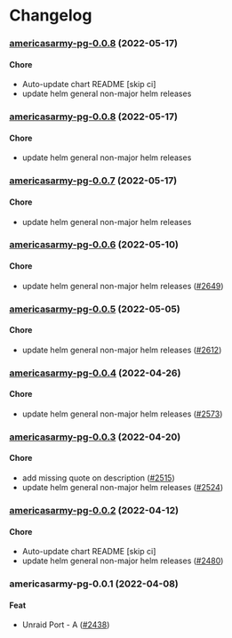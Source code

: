 # Changelog<br>


<a name="americasarmy-pg-0.0.8"></a>
### [americasarmy-pg-0.0.8](https://github.com/truecharts/apps/compare/americasarmy-pg-0.0.7...americasarmy-pg-0.0.8) (2022-05-17)

#### Chore

* Auto-update chart README [skip ci]
* update helm general non-major helm releases



<a name="americasarmy-pg-0.0.8"></a>
### [americasarmy-pg-0.0.8](https://github.com/truecharts/apps/compare/americasarmy-pg-0.0.7...americasarmy-pg-0.0.8) (2022-05-17)

#### Chore

* update helm general non-major helm releases



<a name="americasarmy-pg-0.0.7"></a>
### [americasarmy-pg-0.0.7](https://github.com/truecharts/apps/compare/americasarmy-pg-0.0.6...americasarmy-pg-0.0.7) (2022-05-17)

#### Chore

* update helm general non-major helm releases



<a name="americasarmy-pg-0.0.6"></a>
### [americasarmy-pg-0.0.6](https://github.com/truecharts/apps/compare/americasarmy-pg-0.0.5...americasarmy-pg-0.0.6) (2022-05-10)

#### Chore

* update helm general non-major helm releases ([#2649](https://github.com/truecharts/apps/issues/2649))



<a name="americasarmy-pg-0.0.5"></a>
### [americasarmy-pg-0.0.5](https://github.com/truecharts/apps/compare/americasarmy-pg-0.0.4...americasarmy-pg-0.0.5) (2022-05-05)

#### Chore

* update helm general non-major helm releases ([#2612](https://github.com/truecharts/apps/issues/2612))



<a name="americasarmy-pg-0.0.4"></a>
### [americasarmy-pg-0.0.4](https://github.com/truecharts/apps/compare/americasarmy-pg-0.0.3...americasarmy-pg-0.0.4) (2022-04-26)

#### Chore

* update helm general non-major helm releases ([#2573](https://github.com/truecharts/apps/issues/2573))



<a name="americasarmy-pg-0.0.3"></a>
### [americasarmy-pg-0.0.3](https://github.com/truecharts/apps/compare/americasarmy-pg-0.0.2...americasarmy-pg-0.0.3) (2022-04-20)

#### Chore

* add missing quote on description ([#2515](https://github.com/truecharts/apps/issues/2515))
* update helm general non-major helm releases ([#2524](https://github.com/truecharts/apps/issues/2524))



<a name="americasarmy-pg-0.0.2"></a>
### [americasarmy-pg-0.0.2](https://github.com/truecharts/apps/compare/americasarmy-pg-0.0.1...americasarmy-pg-0.0.2) (2022-04-12)

#### Chore

* Auto-update chart README [skip ci]
* update helm general non-major helm releases ([#2480](https://github.com/truecharts/apps/issues/2480))



<a name="americasarmy-pg-0.0.1"></a>
### americasarmy-pg-0.0.1 (2022-04-08)

#### Feat

* Unraid Port - A ([#2438](https://github.com/truecharts/apps/issues/2438))
